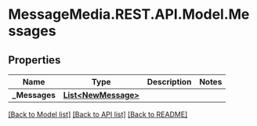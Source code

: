 # MessageMedia.REST.API.Model.Messages
## Properties

Name | Type | Description | Notes
------------ | ------------- | ------------- | -------------
**_Messages** | [**List&lt;NewMessage&gt;**](NewMessage.md) |  | 

[[Back to Model list]](../README.md#documentation-for-models) [[Back to API list]](../README.md#documentation-for-api-endpoints) [[Back to README]](../README.md)

